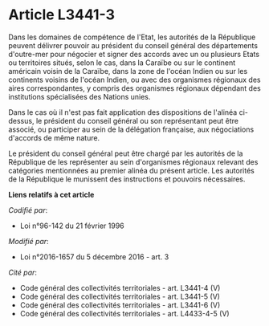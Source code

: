 # Article L3441-3

Dans les domaines de compétence de l'Etat, les autorités de la République peuvent délivrer pouvoir au président du conseil
général des départements d'outre-mer pour négocier et signer des accords avec un ou plusieurs Etats ou territoires situés,
selon le cas, dans la Caraïbe ou sur le continent américain voisin de la Caraïbe, dans la zone de l'océan Indien ou sur les
continents voisins de l'océan Indien, ou avec des organismes régionaux des aires correspondantes, y compris des organismes
régionaux dépendant des institutions spécialisées des Nations unies. 

Dans le cas où il n'est pas fait application des dispositions de l'alinéa ci-dessus, le président du conseil général ou son
représentant peut être associé, ou participer au sein de la délégation française, aux négociations d'accords de même nature. 

Le président du conseil général peut être chargé par les autorités de la République de les représenter au sein d'organismes
régionaux relevant des catégories mentionnées au premier alinéa du présent article. Les autorités de la République le
munissent des instructions et pouvoirs nécessaires.

**Liens relatifs à cet article**

_Codifié par_:

  - Loi n°96-142 du 21 février 1996

_Modifié par_:

  - Loi n°2016-1657 du 5 décembre 2016 - art. 3

_Cité par_:

  - Code général des collectivités territoriales - art. L3441-4 (V)
  - Code général des collectivités territoriales - art. L3441-5 (V)
  - Code général des collectivités territoriales - art. L3441-6 (V)
  - Code général des collectivités territoriales - art. L4433-4-5 (V)
